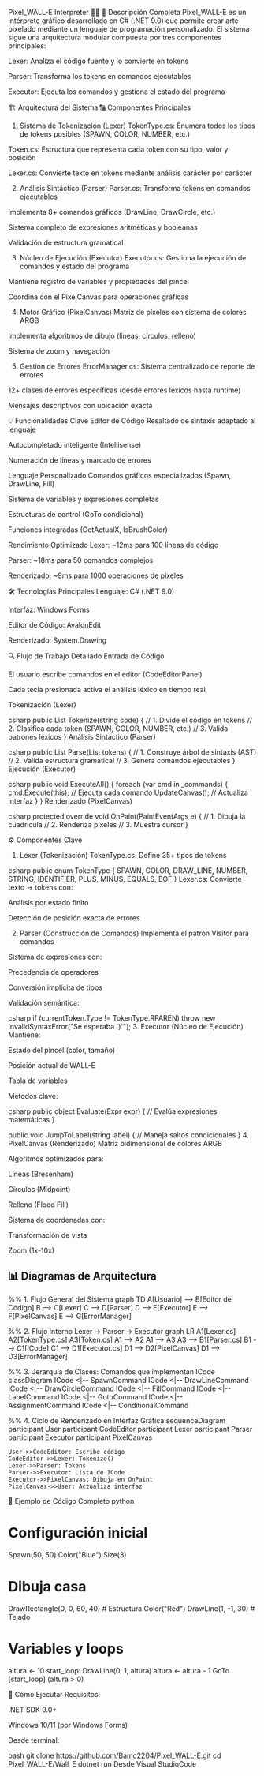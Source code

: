 Pixel_WALL-E Interpreter 🚀🤖
🌟 Descripción Completa
Pixel_WALL-E es un intérprete gráfico desarrollado en C# (.NET 9.0) que permite crear arte pixelado mediante un lenguaje de programación personalizado. El sistema sigue una arquitectura modular compuesta por tres componentes principales:

Lexer: Analiza el código fuente y lo convierte en tokens

Parser: Transforma los tokens en comandos ejecutables

Executor: Ejecuta los comandos y gestiona el estado del programa

🏗️ Arquitectura del Sistema
🔠 Componentes Principales
1. Sistema de Tokenización (Lexer)
TokenType.cs: Enumera todos los tipos de tokens posibles (SPAWN, COLOR, NUMBER, etc.)

Token.cs: Estructura que representa cada token con su tipo, valor y posición

Lexer.cs: Convierte texto en tokens mediante análisis carácter por carácter

2. Análisis Sintáctico (Parser)
Parser.cs: Transforma tokens en comandos ejecutables

Implementa 8+ comandos gráficos (DrawLine, DrawCircle, etc.)

Sistema completo de expresiones aritméticas y booleanas

Validación de estructura gramatical

3. Núcleo de Ejecución (Executor)
Executor.cs: Gestiona la ejecución de comandos y estado del programa

Mantiene registro de variables y propiedades del pincel

Coordina con el PixelCanvas para operaciones gráficas

4. Motor Gráfico (PixelCanvas)
Matriz de píxeles con sistema de colores ARGB

Implementa algoritmos de dibujo (líneas, círculos, relleno)

Sistema de zoom y navegación

5. Gestión de Errores
ErrorManager.cs: Sistema centralizado de reporte de errores

12+ clases de errores específicas (desde errores léxicos hasta runtime)

Mensajes descriptivos con ubicación exacta

💡 Funcionalidades Clave
Editor de Código
Resaltado de sintaxis adaptado al lenguaje

Autocompletado inteligente (Intellisense)

Numeración de líneas y marcado de errores

Lenguaje Personalizado
Comandos gráficos especializados (Spawn, DrawLine, Fill)

Sistema de variables y expresiones completas

Estructuras de control (GoTo condicional)

Funciones integradas (GetActualX, IsBrushColor)

Rendimiento Optimizado
Lexer: ~12ms para 100 líneas de código

Parser: ~18ms para 50 comandos complejos

Renderizado: ~9ms para 1000 operaciones de píxeles

🛠️ Tecnologías Principales
Lenguaje: C# (.NET 9.0)

Interfaz: Windows Forms

Editor de Código: AvalonEdit

Renderizado: System.Drawing

🔍 Flujo de Trabajo Detallado
Entrada de Código

El usuario escribe comandos en el editor (CodeEditorPanel)

Cada tecla presionada activa el análisis léxico en tiempo real

Tokenización (Lexer)

csharp
public List<Token> Tokenize(string code) {
    // 1. Divide el código en tokens
    // 2. Clasifica cada token (SPAWN, COLOR, NUMBER, etc.)
    // 3. Valida patrones léxicos
}
Análisis Sintáctico (Parser)

csharp
public List<ICode> Parse(List<Token> tokens) {
    // 1. Construye árbol de sintaxis (AST)
    // 2. Valida estructura gramatical
    // 3. Genera comandos ejecutables
}
Ejecución (Executor)

csharp
public void ExecuteAll() {
    foreach (var cmd in _commands) {
        cmd.Execute(this); // Ejecuta cada comando
        UpdateCanvas();   // Actualiza interfaz
    }
}
Renderizado (PixelCanvas)

csharp
protected override void OnPaint(PaintEventArgs e) {
    // 1. Dibuja la cuadrícula
    // 2. Renderiza píxeles
    // 3. Muestra cursor
}

⚙️ Componentes Clave
1. Lexer (Tokenización)
TokenType.cs: Define 35+ tipos de tokens

csharp
public enum TokenType {
    SPAWN, COLOR, DRAW_LINE, 
    NUMBER, STRING, IDENTIFIER,
    PLUS, MINUS, EQUALS, EOF
}
Lexer.cs: Convierte texto → tokens con:

Análisis por estado finito

Detección de posición exacta de errores

2. Parser (Construcción de Comandos)
Implementa el patrón Visitor para comandos

Sistema de expresiones con:

Precedencia de operadores

Conversión implícita de tipos

Validación semántica:

csharp
if (currentToken.Type != TokenType.RPAREN) 
    throw new InvalidSyntaxError("Se esperaba ')'");
3. Executor (Núcleo de Ejecución)
Mantiene:

Estado del pincel (color, tamaño)

Posición actual de WALL-E

Tabla de variables

Métodos clave:

csharp
public object Evaluate(Expr expr) {
    // Evalúa expresiones matemáticas
}

public void JumpToLabel(string label) {
    // Maneja saltos condicionales
}
4. PixelCanvas (Renderizado)
Matriz bidimensional de colores ARGB

Algoritmos optimizados para:

Líneas (Bresenham)

Círculos (Midpoint)

Relleno (Flood Fill)

Sistema de coordenadas con:

Transformación de vista

Zoom (1x-10x)

## 📊 Diagramas de Arquitectura
%% 1. Flujo General del Sistema
graph TD
    A[Usuario] --> B[Editor de Código]
    B --> C[Lexer]
    C --> D[Parser]
    D --> E[Executor]
    E --> F[PixelCanvas]
    E --> G[ErrorManager]

%% 2. Flujo Interno Lexer → Parser → Executor
graph LR
    A1[Lexer.cs]
    A2[TokenType.cs]
    A3[Token.cs]
    A1 --> A2
    A1 --> A3
    A3 --> B1[Parser.cs]
    B1 --> C1[ICode]
    C1 --> D1[Executor.cs]
    D1 --> D2[PixelCanvas]
    D1 --> D3[ErrorManager]

%% 3. Jerarquía de Clases: Comandos que implementan ICode
classDiagram
    ICode <|-- SpawnCommand
    ICode <|-- DrawLineCommand
    ICode <|-- DrawCircleCommand
    ICode <|-- FillCommand
    ICode <|-- LabelCommand
    ICode <|-- GotoCommand
    ICode <|-- AssignmentCommand
    ICode <|-- ConditionalCommand

%% 4. Ciclo de Renderizado en Interfaz Gráfica
sequenceDiagram
    participant User
    participant CodeEditor
    participant Lexer
    participant Parser
    participant Executor
    participant PixelCanvas

    User->>CodeEditor: Escribe código
    CodeEditor->>Lexer: Tokenize()
    Lexer->>Parser: Tokens
    Parser->>Executor: Lista de ICode
    Executor->>PixelCanvas: Dibuja en OnPaint
    PixelCanvas->>User: Actualiza interfaz


📜 Ejemplo de Código Completo
python
# Configuración inicial
Spawn(50, 50)
Color("Blue")
Size(3)

# Dibuja casa
DrawRectangle(0, 0, 60, 40)  # Estructura
Color("Red")
DrawLine(1, -1, 30)          # Tejado

# Variables y loops
altura <- 10
start_loop:
DrawLine(0, 1, altura)
altura <- altura - 1
GoTo [start_loop] (altura > 0)
    
🚀 Cómo Ejecutar
Requisitos:

.NET SDK 9.0+

Windows 10/11 (por Windows Forms)

Desde terminal:

bash
git clone https://github.com/Bamc2204/Pixel_WALL-E.git
cd Pixel_WALL-E/Wall_E
dotnet run
Desde Visual StudioCode

